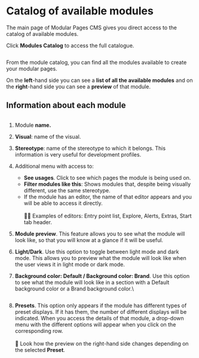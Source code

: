 # Catalog of available modules

The main page of Modular Pages CMS gives you direct access to the catalog of available modules.

Click **Modules Catalog** to access the full catalogue.

<figure><img src=".gitbook/assets/moduleCatalogDetail.png" alt=""><figcaption></figcaption></figure>

From the module catalog, you can find all the modules available to create your modular pages.

On the **left**-hand side you can see a **list of all the available modules** and on the **right**-hand side you can see a **preview** of that module.

## Information about each module

<figure><img src=".gitbook/assets/CatalogModuleOptionsNumbers.png" alt=""><figcaption></figcaption></figure>

1. Module **name.**
2. **Visual**: name of the visual.
3. **Stereotype**: name of the stereotype to which it belongs. This information is very useful for development profiles.
4. Additional menu with access to:
   * **See usages**. Click to see which pages the module is being used on.
   * **Filter modules like this**: Shows modules that, despite being visually different, use the same stereotype.
   * If the module has an editor, the name of that editor appears and you will be able to access it directly.\
     \
     👋🏽 Examples of editors: Entry point list, Explore, Alerts, Extras, Start tab header.
5. **Module preview**. This feature allows you to see what the module will look like, so that you will know at a glance if it will be useful.
6. **Light/Dark**. Use this option to toggle between light mode and dark mode. This allows you to preview what the module will look like when the user views it in light mode or dark mode.
7.  **Background color: Default / Background color: Brand**. Use this option to see what the module will look like in a section with a Default background color or a Brand background color.\


    <figure><img src=".gitbook/assets/background.png" alt=""><figcaption></figcaption></figure>
8. **Presets**. This option only appears if the module has different types of preset displays. If it has them, the number of different displays will be indicated. When you access the details of that module, a drop-down menu with the different options will appear when you click on the corresponding row.\
   \
   🧐 Look how the preview on the right-hand side changes depending on the selected **Preset**.

